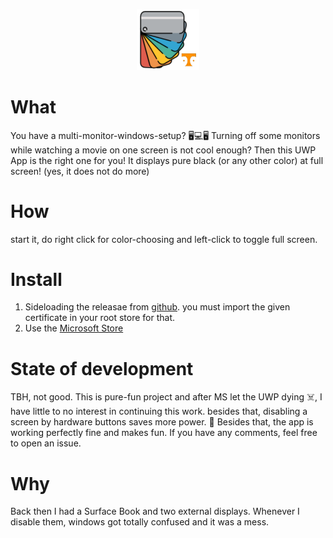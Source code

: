 <p align="center">
  <img alt="Project Logo"  src="/Images/Icon.png" width="100" >
</p>

# What
You have a multi-monitor-windows-setup? 🖥️💻🖥️ 
Turning off some monitors while watching a movie on one screen is not cool enough? Then this UWP App is the right one for you! It displays pure black (or any other color) at full screen! (yes, it does not do more)

# How
start it, do right click for color-choosing and left-click to toggle full screen.

# Install
1) Sideloading the releasae from [github](https://github.com/TobiVanHelsinki/ColorScreen/releases). you must import the given certificate in your root store for that.
1) Use the [Microsoft Store](https://www.microsoft.com/store/apps/9N6J7S70HJSW)

# State of development
TBH, not good. This is pure-fun project and after MS let the UWP dying ☠️, I have little to no interest in continuing this work. besides that, disabling a screen by hardware buttons saves more power. 🌲
Besides that, the app is working perfectly fine and makes fun. If you have any comments, feel free to open an issue.

# Why
Back then I had a Surface Book and two external displays. Whenever I disable them, windows got totally confused and it was a mess.
